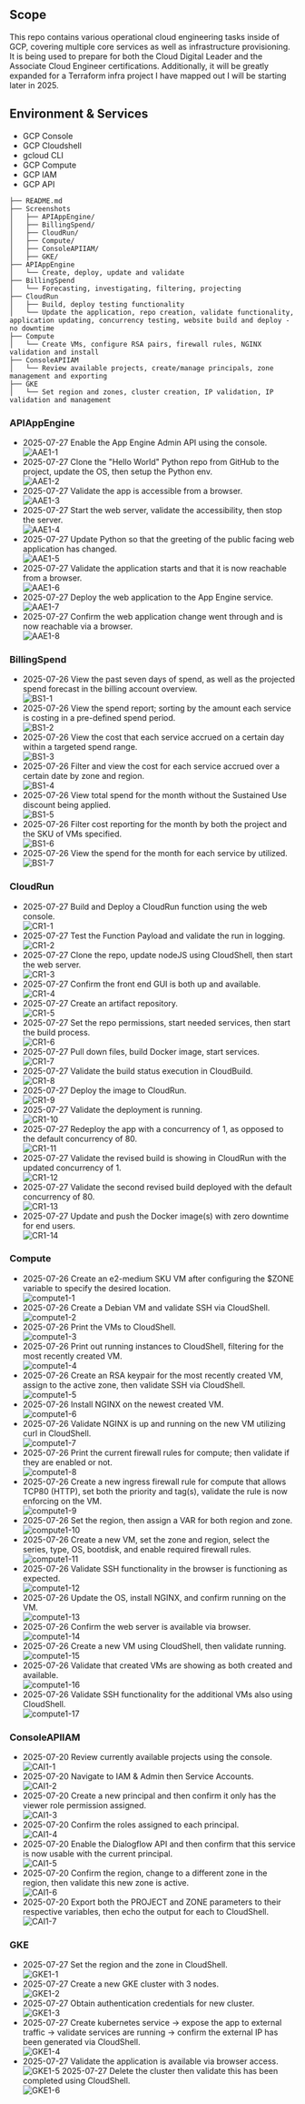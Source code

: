 ## Scope
This repo contains various operational cloud engineering tasks inside of GCP, covering multiple core services as well as infrastructure provisioning. It is being used to prepare for both the Cloud Digital Leader and the Associate Cloud Engineer certifications. Additionally, it will be greatly expanded for a Terraform infra project I have mapped out I will be starting later in 2025.

## Environment & Services
- GCP Console
- GCP Cloudshell 
- gcloud CLI
- GCP Compute
- GCP IAM
- GCP API

```
├── README.md
├── Screenshots
│   ├── APIAppEngine/
│   ├── BillingSpend/
│   ├── CloudRun/
│   ├── Compute/
│   ├── ConsoleAPIIAM/
│   ├── GKE/
├── APIAppEngine
│   └── Create, deploy, update and validate
├── BillingSpend
│   └── Forecasting, investigating, filtering, projecting
├── CloudRun
│   ├── Build, deploy testing functionality
│   └── Update the application, repo creation, validate functionality, application updating, concurrency testing, website build and deploy - no downtime
├── Compute
│   └── Create VMs, configure RSA pairs, firewall rules, NGINX validation and install
├── ConsoleAPIIAM
│   └── Review available projects, create/manage principals, zone management and exporting
├── GKE
│   └── Set region and zones, cluster creation, IP validation, IP validation and management
```

### APIAppEngine 
- 2025-07-27 Enable the App Engine Admin API using the console.  
![AAE1-1](APIAppEngine/AAE1-1.png)
- 2025-07-27 Clone the "Hello World" Python repo from GitHub to the project, update the OS, then setup the Python env.  
![AAE1-2](APIAppEngine/AAE1-2.png)
- 2025-07-27 Validate the app is accessible from a browser.  
![AAE1-3](APIAppEngine/AAE1-3.png)
- 2025-07-27 Start the web server, validate the accessibility, then stop the server.  
![AAE1-4](APIAppEngine/AAE1-4.png)
- 2025-07-27 Update Python so that the greeting of the public facing web application has changed.  
![AAE1-5](APIAppEngine/AAE1-5.png)
- 2025-07-27 Validate the application starts and that it is now reachable from a browser.  
![AAE1-6](APIAppEngine/AAE1-6.png)
- 2025-07-27 Deploy the web application to the App Engine service.  
![AAE1-7](APIAppEngine/AAE1-7.png)
- 2025-07-27 Confirm the web application change went through and is now reachable via a browser.  
![AAE1-8](APIAppEngine/AAE1-8.png)

### BillingSpend
- 2025-07-26 View the past seven days of spend, as well as the projected spend forecast in the billing account overview.  
![BS1-1](BillingSpend/BS1-1.png)
- 2025-07-26 View the spend report; sorting by the amount each service is costing in a pre-defined spend period.  
![BS1-2](BillingSpend/BS1-2.png)
- 2025-07-26 View the cost that each service accrued on a certain day within a targeted spend range.  
![BS1-3](BillingSpend/BS1-3.png)
- 2025-07-26 Filter and view the cost for each service accrued over a certain date by zone and region.  
![BS1-4](BillingSpend/BS1-4.png)
- 2025-07-26 View total spend for the month without the Sustained Use discount being applied.  
![BS1-5](BillingSpend/BS1-5.png)
- 2025-07-26 Filter cost reporting for the month by both the project and the SKU of VMs specified.  
![BS1-6](BillingSpend/BS1-6.png)
- 2025-07-26 View the spend for the month for each service by utilized.  
![BS1-7](BillingSpend/BS1-7.png)

### CloudRun
- 2025-07-27 Build and Deploy a CloudRun function using the web console.  
![CR1-1](CloudRun/CR1-1.png)
- 2025-07-27 Test the Function Payload and validate the run in logging.  
![CR1-2](CloudRun/CR1-2.png)
- 2025-07-27 Clone the repo, update nodeJS using CloudShell, then start the web server.  
![CR1-3](CloudRun/CR1-3.png)
- 2025-07-27 Confirm the front end GUI is both up and available.  
![CR1-4](CloudRun/CR1-4.png)
- 2025-07-27 Create an artifact repository.  
![CR1-5](CloudRun/CR1-5.png)
- 2025-07-27 Set the repo permissions, start needed services, then start the build process.  
![CR1-6](CloudRun/CR1-6.png)
- 2025-07-27 Pull down files, build Docker image, start services.  
![CR1-7](CloudRun/CR1-7.png)
- 2025-07-27 Validate the build status execution in CloudBuild.  
![CR1-8](CloudRun/CR1-8.png)
- 2025-07-27 Deploy the image to CloudRun.  
![CR1-9](CloudRun/CR1-9.png)
- 2025-07-27 Validate the deployment is running.  
![CR1-10](CloudRun/CR1-10.png)
- 2025-07-27 Redeploy the app with a concurrency of 1, as opposed to the default concurrency of 80.  
![CR1-11](CloudRun/CR1-11.png)
- 2025-07-27 Validate the revised build is showing in CloudRun with the updated concurrency of 1.  
![CR1-12](CloudRun/CR1-12.png)
- 2025-07-27 Validate the second revised build deployed with the default concurrency of 80.  
![CR1-13](CloudRun/CR1-13.png)
- 2025-07-27 Update and push the Docker image(s) with zero downtime for end users.  
![CR1-14](CloudRun/CR1-14.png)

### Compute
- 2025-07-26 Create an e2-medium SKU VM after configuring the $ZONE variable to specify the desired location.    
![compute1-1](Compute/compute1-1.png)
- 2025-07-26 Create a Debian VM and validate SSH via CloudShell.    
![compute1-2](Compute/compute1-2.png)
- 2025-07-26 Print the VMs to CloudShell.  
![compute1-3](Compute/compute1-3.png)
- 2025-07-26 Print out running instances to CloudShell, filtering for the most recently created VM.  
![compute1-4](Compute/compute1-4.png)
- 2025-07-26 Create an RSA keypair for the most recently created VM, assign to the active zone, then validate SSH via CloudShell.    
![compute1-5](Compute/compute1-5.png)
- 2025-07-26 Install NGINX on the newest created VM.  
![compute1-6](Compute/compute1-6.png)
- 2025-07-26 Validate NGINX is up and running on the new VM utilizing curl in CloudShell.  
![compute1-7](Compute/compute1-7.png)
- 2025-07-26 Print the current firewall rules for compute; then validate if they are enabled or not.  
![compute1-8](Compute/compute1-8.png)
- 2025-07-26 Create a new ingress firewall rule for compute that allows TCP80 (HTTP), set both the priority and tag(s), validate the rule is now enforcing on the VM.    
![compute1-9](Compute/compute1-9.png)
- 2025-07-26 Set the region, then assign a VAR for both region and zone.  
![compute1-10](Compute/compute1-10.png)
- 2025-07-26 Create a new VM, set the zone and region, select the series, type, OS, bootdisk, and enable required firewall rules.    
![compute1-11](Compute/compute1-11.png)
- 2025-07-26 Validate SSH functionality in the browser is functioning as expected.    
![compute1-12](Compute/compute1-12.png)
- 2025-07-26 Update the OS, install NGINX, and confirm running on the VM.    
![compute1-13](Compute/compute1-13.png)
- 2025-07-26 Confirm the web server is available via browser.  
![compute1-14](Compute/compute1-14.png)
- 2025-07-26 Create a new VM using CloudShell, then validate running.   
![compute1-15](Compute/compute1-15.png)
- 2025-07-26 Validate that created VMs are showing as both created and available.    
![compute1-16](Compute/compute1-16.png)
- 2025-07-26 Validate SSH functionality for the additional VMs also using CloudShell.    
![compute1-17](Compute/compute1-17.png)

### ConsoleAPIIAM
- 2025-07-20 Review currently available projects using the console.    
![CAI1-1](ConsoleAPIIAM/CAI1-1.png)
- 2025-07-20 Navigate to IAM & Admin then Service Accounts.    
![CAI1-2](ConsoleAPIIAM/CAI1-2.png)
- 2025-07-20 Create a new principal and then confirm it only has the viewer role permission assigned.    
![CAI1-3](ConsoleAPIIAM/CAI1-3.png)
- 2025-07-20 Confirm the roles assigned to each principal.    
![CAI1-4](ConsoleAPIIAM/CAI1-4.png)
- 2025-07-20 Enable the Dialogflow API and then confirm that this service is now usable with the current principal.    
![CAI1-5](ConsoleAPIIAM/CAI1-5.png)
- 2025-07-20 Confirm the region, change to a different zone in the region, then validate this new zone is active.    
![CAI1-6](ConsoleAPIIAM/CAI1-6.png)
- 2025-07-20 Export both the PROJECT and ZONE parameters to their respective variables, then echo the output for each to CloudShell.   
![CAI1-7](ConsoleAPIIAM/CAI1-7.png)

### GKE 
- 2025-07-27 Set the region and the zone in CloudShell.    
![GKE1-1](GKE/GKE1-1.png)
- 2025-07-27 Create a new GKE cluster with 3 nodes.    
![GKE1-2](GKE/GKE1-2.png)
- 2025-07-27 Obtain authentication credentials for new cluster.    
![GKE1-3](GKE/GKE1-3.png)
- 2025-07-27 Create kubernetes service -> expose the app to external traffic -> validate services are running -> confirm the external IP has been generated via CloudShell.    
![GKE1-4](GKE/GKE1-4.png)
- 2025-07-27 Validate the application is available via browser access.  
![GKE1-5](GKE/GKE1-5.png)
2025-07-27 Delete the cluster then validate this has been completed using CloudShell.    
![GKE1-6](GKE/GKE1-6.png)

